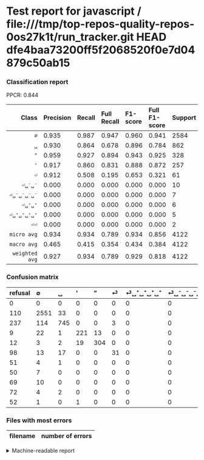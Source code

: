 # Test report for javascript / file:///tmp/top-repos-quality-repos-0os27k1t/run_tracker.git HEAD dfe4baa73200ff5f2068520f0e7d04879c50ab15

### Classification report

PPCR: 0.844

| Class | Precision | Recall | Full Recall | F1-score | Full F1-score | Support | Full Support | PPCR |
|------:|:----------|:-------|:------------|:---------|:---------|:--------|:-------------|:-----|
| `∅` | 0.935| 0.987| 0.947| 0.960| 0.941| 2584| 2694| 0.959 |
| `␣` | 0.930| 0.864| 0.678| 0.896| 0.784| 862| 1099| 0.784 |
| `"` | 0.959| 0.927| 0.894| 0.943| 0.925| 328| 340| 0.965 |
| `'` | 0.917| 0.860| 0.831| 0.888| 0.872| 257| 266| 0.966 |
| `⏎` | 0.912| 0.508| 0.195| 0.653| 0.321| 61| 159| 0.384 |
| `⏎␣⁻␣⁻` | 0.000| 0.000| 0.000| 0.000| 0.000| 10| 79| 0.127 |
| `⏎␣⁻␣⁻␣⁻␣⁻` | 0.000| 0.000| 0.000| 0.000| 0.000| 7| 57| 0.123 |
| `⏎␣⁺␣⁺` | 0.000| 0.000| 0.000| 0.000| 0.000| 6| 78| 0.077 |
| `⏎␣⁺␣⁺␣⁺␣⁺` | 0.000| 0.000| 0.000| 0.000| 0.000| 5| 56| 0.089 |
| `⏎⏎` | 0.000| 0.000| 0.000| 0.000| 0.000| 2| 54| 0.037 |
| `micro avg` | 0.934| 0.934| 0.789| 0.934| 0.856| 4122| 4882| 0.844 |
| `macro avg` | 0.465| 0.415| 0.354| 0.434| 0.384| 4122| 4882| 0.844 |
| `weighted avg` | 0.927| 0.934| 0.789| 0.929| 0.818| 4122| 4882| 0.844 |

### Confusion matrix

|refusal|  ∅| ␣| '| "| ⏎| ⏎␣⁺␣⁺␣⁺␣⁺| ⏎␣⁻␣⁻␣⁻␣⁻| ⏎␣⁻␣⁻| ⏎␣⁺␣⁺| ⏎⏎| 
|:---|:---|:---|:---|:---|:---|:---|:---|:---|:---|:---|
|0 |0 |0 |0 |0 |0 |0 |0 |0 |0 |0 |
|110 |2551 |33 |0 |0 |0 |0 |0 |0 |0 |0 |
|237 |114 |745 |0 |0 |3 |0 |0 |0 |0 |0 |
|9 |22 |1 |221 |13 |0 |0 |0 |0 |0 |0 |
|12 |3 |2 |19 |304 |0 |0 |0 |0 |0 |0 |
|98 |13 |17 |0 |0 |31 |0 |0 |0 |0 |0 |
|51 |4 |1 |0 |0 |0 |0 |0 |0 |0 |0 |
|50 |7 |0 |0 |0 |0 |0 |0 |0 |0 |0 |
|69 |10 |0 |0 |0 |0 |0 |0 |0 |0 |0 |
|72 |4 |2 |0 |0 |0 |0 |0 |0 |0 |0 |
|52 |1 |0 |1 |0 |0 |0 |0 |0 |0 |0 |

### Files with most errors

| filename | number of errors|
|:----:|:-----|

<details>
    <summary>Machine-readable report</summary>
```json
{
  "cl_report": {"\"": {"f1-score": 0.9426356589147287, "precision": 0.9589905362776026, "recall": 0.926829268292683, "support": 328}, "\u0027": {"f1-score": 0.8875502008032129, "precision": 0.91701244813278, "recall": 0.8599221789883269, "support": 257}, "macro avg": {"f1-score": 0.43390746658864837, "precision": 0.46526297237805575, "recall": 0.41464464122909905, "support": 4122}, "micro avg": {"f1-score": 0.9344978165938864, "precision": 0.9344978165938864, "recall": 0.9344978165938864, "support": 4122}, "weighted avg": {"f1-score": 0.9293551193916161, "precision": 0.9274700994102734, "recall": 0.9344978165938864, "support": 4122}, "\u2205": {"f1-score": 0.9602860907208732, "precision": 0.9347746427262733, "recall": 0.9872291021671826, "support": 2584}, "\u23ce": {"f1-score": 0.6526315789473685, "precision": 0.9117647058823529, "recall": 0.5081967213114754, "support": 61}, "\u23ce\u23ce": {"f1-score": 0.0, "precision": 0.0, "recall": 0.0, "support": 2}, "\u23ce\u2423\u207a\u2423\u207a": {"f1-score": 0.0, "precision": 0.0, "recall": 0.0, "support": 6}, "\u23ce\u2423\u207a\u2423\u207a\u2423\u207a\u2423\u207a": {"f1-score": 0.0, "precision": 0.0, "recall": 0.0, "support": 5}, "\u23ce\u2423\u207b\u2423\u207b": {"f1-score": 0.0, "precision": 0.0, "recall": 0.0, "support": 10}, "\u23ce\u2423\u207b\u2423\u207b\u2423\u207b\u2423\u207b": {"f1-score": 0.0, "precision": 0.0, "recall": 0.0, "support": 7}, "\u2423": {"f1-score": 0.8959711365003006, "precision": 0.9300873907615481, "recall": 0.8642691415313225, "support": 862}},
  "cl_report_full": {"\"": {"f1-score": 0.9254185692541858, "precision": 0.9589905362776026, "recall": 0.8941176470588236, "support": 340}, "\u0027": {"f1-score": 0.8717948717948717, "precision": 0.91701244813278, "recall": 0.8308270676691729, "support": 266}, "macro avg": {"f1-score": 0.38434751617117036, "precision": 0.46526297237805575, "recall": 0.35447213376138004, "support": 4882}, "micro avg": {"f1-score": 0.8556197245668592, "precision": 0.9344978165938864, "recall": 0.7890208930766079, "support": 4882}, "weighted avg": {"f1-score": 0.8181074772284159, "precision": 0.871651292856313, "recall": 0.7890208930766079, "support": 4882}, "\u2205": {"f1-score": 0.9408076710307947, "precision": 0.9347746427262733, "recall": 0.9469190794357832, "support": 2694}, "\u23ce": {"f1-score": 0.32124352331606215, "precision": 0.9117647058823529, "recall": 0.1949685534591195, "support": 159}, "\u23ce\u23ce": {"f1-score": 0.0, "precision": 0.0, "recall": 0.0, "support": 54}, "\u23ce\u2423\u207a\u2423\u207a": {"f1-score": 0.0, "precision": 0.0, "recall": 0.0, "support": 78}, "\u23ce\u2423\u207a\u2423\u207a\u2423\u207a\u2423\u207a": {"f1-score": 0.0, "precision": 0.0, "recall": 0.0, "support": 56}, "\u23ce\u2423\u207b\u2423\u207b": {"f1-score": 0.0, "precision": 0.0, "recall": 0.0, "support": 79}, "\u23ce\u2423\u207b\u2423\u207b\u2423\u207b\u2423\u207b": {"f1-score": 0.0, "precision": 0.0, "recall": 0.0, "support": 57}, "\u2423": {"f1-score": 0.7842105263157895, "precision": 0.9300873907615481, "recall": 0.6778889899909009, "support": 1099}},
  "ppcr": 0.8443260958623515
}
```
</details>
